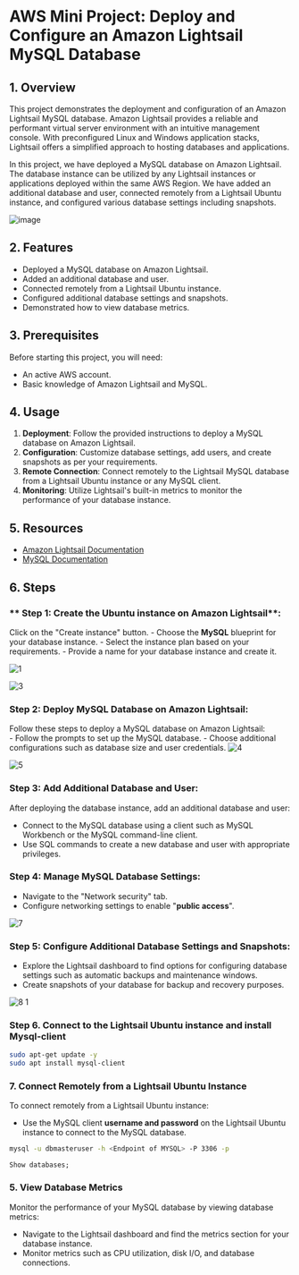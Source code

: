 # AWS Mini Project: Deploy and Configure an Amazon Lightsail MySQL Database

## 1. Overview

This project demonstrates the deployment and configuration of an Amazon Lightsail MySQL database. Amazon Lightsail provides a reliable and performant virtual server environment with an intuitive management console. With preconfigured Linux and Windows application stacks, Lightsail offers a simplified approach to hosting databases and applications.

In this project, we have deployed a MySQL database on Amazon Lightsail. The database instance can be utilized by any Lightsail instances or applications deployed within the same AWS Region. We have added an additional database and user, connected remotely from a Lightsail Ubuntu instance, and configured various database settings including snapshots.

![image](https://github.com/pranavsk313/AWS-Lightsail-Mysql-Configuration/assets/122976840/0a6f6c17-66c5-41a8-b78b-25596da32170)


## 2. Features

- Deployed a MySQL database on Amazon Lightsail.
- Added an additional database and user.
- Connected remotely from a Lightsail Ubuntu instance.
- Configured additional database settings and snapshots.
- Demonstrated how to view database metrics.

## 3. Prerequisites

Before starting this project, you will need:

- An active AWS account.
- Basic knowledge of Amazon Lightsail and MySQL.

## 4. Usage

1. **Deployment**: Follow the provided instructions to deploy a MySQL database on Amazon Lightsail.
2. **Configuration**: Customize database settings, add users, and create snapshots as per your requirements.
3. **Remote Connection**: Connect remotely to the Lightsail MySQL database from a Lightsail Ubuntu instance or any MySQL client.
4. **Monitoring**: Utilize Lightsail's built-in metrics to monitor the performance of your database instance.

## 5. Resources

- [Amazon Lightsail Documentation](https://lightsail.aws.amazon.com/)
- [MySQL Documentation](https://dev.mysql.com/doc/)

## 6. Steps
### ** Step 1: Create the Ubuntu instance on Amazon Lightsail**:
Click on the "Create instance" button.
    - Choose the **MySQL** blueprint for your database instance.
    - Select the instance plan based on your requirements.
    - Provide a name for your database instance and create it.

![1](https://github.com/pranavsk313/AWS-Lightsail-Mysql-Configuration/assets/122976840/c672ee50-d9b4-41b7-9358-96be1bd4811b)

![3](https://github.com/pranavsk313/AWS-Lightsail-Mysql-Configuration/assets/122976840/6db6125b-1aa4-495f-a79d-5ee603eb4a52)


### Step 2: **Deploy MySQL Database on Amazon Lightsail**:
Follow these steps to deploy a MySQL database on Amazon Lightsail:  
    - Follow the prompts to set up the MySQL database.
    - Choose additional configurations such as database size and user credentials.
![4](https://github.com/pranavsk313/AWS-Lightsail-Mysql-Configuration/assets/122976840/7065dc12-b6e1-464c-bf33-5e4d1562d099)

![5](https://github.com/pranavsk313/AWS-Lightsail-Mysql-Configuration/assets/122976840/edf912e2-8733-4724-8761-7384a41aea8d)


### Step 3: **Add Additional Database and User**:
After deploying the database instance, add an additional database and user:
- Connect to the MySQL database using a client such as MySQL Workbench or the MySQL command-line client.
- Use SQL commands to create a new database and user with appropriate privileges.

### Step 4: **Manage MySQL Database Settings**:
 - Navigate to the "Network security" tab.
 - Configure networking settings to enable "**public access**".

![7](https://github.com/pranavsk313/AWS-Lightsail-Mysql-Configuration/assets/122976840/31901716-e0aa-4759-ac61-ce6914544bdb)

### Step 5: **Configure Additional Database Settings and Snapshots**:
- Explore the Lightsail dashboard to find options for configuring database settings such as automatic backups and maintenance windows.
- Create snapshots of your database for backup and recovery purposes.

![8 1](https://github.com/pranavsk313/AWS-Lightsail-Mysql-Configuration/assets/122976840/e6e68182-ed13-4b30-b257-4a3027f4ac61)

### Step 6. Connect to the Lightsail Ubuntu instance and install Mysql-client

```bash
sudo apt-get update -y
sudo apt install mysql-client
```

### 7. Connect Remotely from a Lightsail Ubuntu Instance
  To connect remotely from a Lightsail Ubuntu instance:
- Use the MySQL client **username and password** on the Lightsail Ubuntu instance to connect to the MySQL database.
```bash
mysql -u dbmasteruser -h <Endpoint of MYSQL> -P 3306 -p
```


```
Show databases;
```
### 5. View Database Metrics

Monitor the performance of your MySQL database by viewing database metrics:
- Navigate to the Lightsail dashboard and find the metrics section for your database instance.
- Monitor metrics such as CPU utilization, disk I/O, and database connections.
